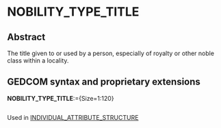 ﻿# NOBILITY_TYPE_TITLE
## Abstract
The title given to or used by a person, especially of royalty or other noble class within a locality.


## GEDCOM syntax and proprietary extensions

**NOBILITY_TYPE_TITLE**:={Size=1:120}
<pre>
</pre>
Used in <a href=Ged.INDIVIDUAL_ATTRIBUTE_STRUCTURE.md>INDIVIDUAL_ATTRIBUTE_STRUCTURE</a><br />

